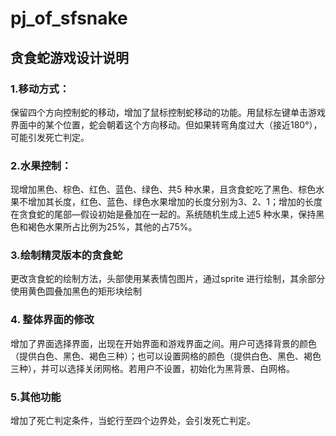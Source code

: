 # pj_of_sfsnake
## 贪食蛇游戏设计说明
### 1.移动方式：
保留四个方向控制蛇的移动，增加了鼠标控制蛇移动的功能。用鼠标左键单击游戏界面中的某个位置，蛇会朝着这个方向移动。但如果转弯角度过大（接近180°），可能引发死亡判定。
### 2.水果控制：
现增加黑色、棕色、红色、蓝色、绿色、共5 种水果，且贪食蛇吃了黑色、棕色水果不增加其长度，红色、蓝色、绿色水果增加的长度分别为3、2、1；增加的长度在贪食蛇的尾部—假设初始是叠加在一起的。系统随机生成上述5 种水果，保持黑色和褐色水果所占比例为25%，其他的占75%。
### 3.绘制精灵版本的贪食蛇
更改贪食蛇的绘制方法，头部使用某表情包图片，通过sprite 进行绘制，其余部分使用黄色圆叠加黑色的矩形块绘制
### 4. 整体界面的修改
增加了界面选择界面，出现在开始界面和游戏界面之间。用户可选择背景的颜色（提供白色、黑色、褐色三种）；也可以设置网格的颜色（提供白色、黑色、褐色三种），并可以选择关闭网格。若用户不设置，初始化为黑背景、白网格。
### 5.其他功能
增加了死亡判定条件，当蛇行至四个边界处，会引发死亡判定。
